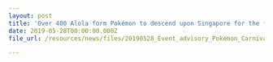 ```yaml
---
layout: post
title: 'Over 400 Alola form Pokémon to descend upon Singapore for the first time in Sentosa'
date: 2019-05-28T00:00:00.000Z
file_url: /resources/news/files/20190528_Event_advisory_Pokemon_Carnival.pdf

---
```



